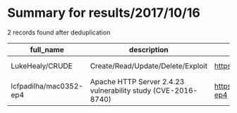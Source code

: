 
# Summary for results/2017/10/16
    
2 records found after deduplication

| full_name | description | html_url | matched_list | matched_count | pushed_at | size | stargazers_count | language | forks_count | vul_ids |
|------------------------|---------------------------------------------------------------|-------------------------------------------|----------------|-----------------|---------------------------|--------|--------------------|------------|---------------|-------------------|
| LukeHealy/CRUDE | Create/Read/Update/Delete/Exploit | https://github.com/LukeHealy/CRUDE | ['exploit'] | 1 | 2017-10-16 03:40:16+00:00 | 2222 | 0 | C | 0 | [] |
| lcfpadilha/mac0352-ep4 | Apache HTTP Server 2.4.23 vulnerability study (CVE-2016-8740) | https://github.com/lcfpadilha/mac0352-ep4 | ['cve-2'] | 1 | 2017-10-16 22:15:59+00:00 | 25 | 1 | Python | 0 | ['CVE-2016-8740'] |
